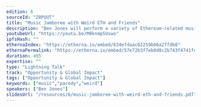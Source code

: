 ```yaml
---
edition: 6
sourceId: "Z8PUUT"
title: "Music Jamboree with Weird ETH and Friends"
description: "Ben Jones will perform a variety of Ethereum-related musical songs with a set of web3 guests including Georgios Konstantopulous and Ed Solomon."
youtubeUrl: "https://youtu.be/M0knmp5Uswo"
ipfsHash: ""
ethernaIndex: "https://etherna.io/embed/634efdaac02259b06a2ffdb0"
ethernaPermalink: "https://etherna.io/embed/57e72b3f7eb0d8c2b743f4741fe6b5bc22687c60c08b8f12628a6da38a4c6519"
duration: 495
expertise: ""
type: "Lightning Talk"
track: "Opportunity & Global Impact"
tags: ["Opportunity & Global Impact"]
keywords: ["music","parody","weird"]
speakers: ["Ben Jones"]
slidesUrl: "/resources/6/music-jamboree-with-weird-eth-and-friends.pdf"
---
```

